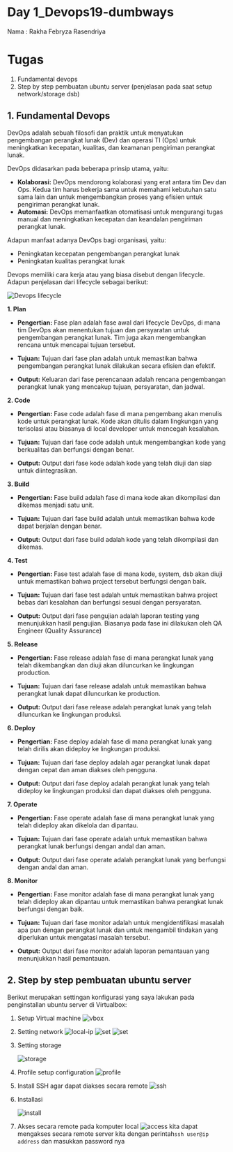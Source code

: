 # Day 1_Devops19-dumbways

Nama : Rakha Febryza Rasendriya


# Tugas

1. Fundamental devops
2. Step by step pembuatan ubuntu server (penjelasan pada saat setup network/storage dsb)

## 1. Fundamental Devops

DevOps adalah sebuah filosofi dan praktik untuk menyatukan pengembangan perangkat lunak (Dev) dan operasi TI (Ops) untuk meningkatkan kecepatan, kualitas, dan keamanan pengiriman perangkat lunak.

DevOps didasarkan pada beberapa prinsip utama, yaitu:

-   **Kolaborasi:**  DevOps mendorong kolaborasi yang erat antara tim Dev dan Ops. Kedua tim harus bekerja sama untuk memahami kebutuhan satu sama lain dan untuk mengembangkan proses yang efisien untuk pengiriman perangkat lunak.
-   **Automasi:**  DevOps memanfaatkan otomatisasi untuk mengurangi tugas manual dan meningkatkan kecepatan dan keandalan pengiriman perangkat lunak.

Adapun manfaat adanya DevOps bagi organisasi, yaitu:

-   Peningkatan kecepatan pengembangan perangkat lunak
-   Peningkatan kualitas perangkat lunak 

Devops memiliki cara kerja atau yang biasa disebut dengan lifecycle. Adapun penjelasan dari lifecycle sebagai berikut:

![Devops lifecycle](https://user-images.githubusercontent.com/135587083/285249830-5afb4c96-61dc-4fc8-a04d-95bf180578dd.jpeg)

**1. Plan**

-   **Pengertian:** Fase plan adalah fase awal dari lifecycle DevOps, di mana tim DevOps akan menentukan tujuan dan persyaratan untuk pengembangan perangkat lunak. Tim juga akan mengembangkan rencana untuk mencapai tujuan tersebut.
    
-   **Tujuan:** Tujuan dari fase plan adalah untuk memastikan bahwa pengembangan perangkat lunak dilakukan secara efisien dan efektif.
-   **Output:** Keluaran dari fase perencanaan adalah rencana pengembangan perangkat lunak yang mencakup tujuan, persyaratan, dan jadwal.

**2. Code**

-   **Pengertian:** Fase code adalah fase di mana pengembang akan menulis kode untuk perangkat lunak. Kode akan ditulis dalam lingkungan yang terisolasi atau biasanya di local developer untuk mencegah kesalahan.
    
-   **Tujuan:** Tujuan dari fase code adalah untuk mengembangkan kode yang berkualitas dan berfungsi dengan benar.
-   **Output:** Output dari fase kode adalah kode yang telah diuji dan siap untuk diintegrasikan.

**3. Build**

-   **Pengertian:** Fase build adalah fase di mana kode akan dikompilasi dan dikemas menjadi satu unit.
    
-   **Tujuan:** Tujuan dari fase build adalah untuk memastikan bahwa kode dapat berjalan dengan benar.
-   **Output:** Output dari fase build adalah kode yang telah dikompilasi dan dikemas.

**4. Test**

-   **Pengertian:** Fase test adalah fase di mana kode, system, dsb akan diuji untuk memastikan bahwa project tersebut berfungsi dengan baik.
    
-   **Tujuan:** Tujuan dari fase test adalah untuk memastikan bahwa project bebas dari kesalahan dan berfungsi sesuai dengan persyaratan.
-   **Output:** Output dari fase pengujian adalah laporan testing yang menunjukkan hasil pengujian. Biasanya pada fase ini dilakukan oleh QA Engineer (Quality Assurance)

**5. Release**

-   **Pengertian:** Fase release adalah fase di mana perangkat lunak yang telah dikembangkan dan diuji akan diluncurkan ke lingkungan production.
    
-   **Tujuan:** Tujuan dari fase release adalah untuk memastikan bahwa perangkat lunak dapat diluncurkan ke production.
-   **Output:** Output dari fase release adalah perangkat lunak yang telah diluncurkan ke lingkungan produksi.

**6. Deploy**

-   **Pengertian:** Fase deploy adalah fase di mana perangkat lunak yang telah dirilis akan dideploy ke lingkungan produksi.
    
-   **Tujuan:** Tujuan dari fase deploy adalah agar perangkat lunak dapat dengan cepat dan aman diakses oleh pengguna.
-   **Output:** Output dari fase deploy adalah perangkat lunak yang telah dideploy ke lingkungan produksi dan dapat diakses oleh pengguna.

**7. Operate**

-   **Pengertian:** Fase operate adalah fase di mana perangkat lunak yang telah dideploy akan dikelola dan dipantau.
    
-   **Tujuan:** Tujuan dari fase operate adalah untuk memastikan bahwa perangkat lunak berfungsi dengan andal dan aman.
-   **Output:** Output dari fase operate adalah perangkat lunak yang berfungsi dengan andal dan aman.

**8. Monitor**

-   **Pengertian:** Fase monitor adalah fase di mana perangkat lunak yang telah dideploy akan dipantau untuk memastikan bahwa perangkat lunak berfungsi dengan baik.

-   **Tujuan:** Tujuan dari fase monitor adalah untuk mengidentifikasi masalah apa pun dengan perangkat lunak dan untuk mengambil tindakan yang diperlukan untuk mengatasi masalah tersebut.
-   **Output:** Output dari fase monitor adalah laporan pemantauan yang menunjukkan hasil pemantauan.

## 2. Step by step pembuatan ubuntu server

Berikut merupakan settingan konfigurasi yang saya lakukan pada penginstallan ubuntu server di Virtualbox: 
1. Setup Virtual machine
   ![vbox](https://user-images.githubusercontent.com/135587083/285251723-01b7845e-3e8c-437c-ac8f-00286555fd3f.png)
2. Setting network
   ![local-ip](https://user-images.githubusercontent.com/135587083/285252427-dc960b51-847c-47ae-b8cf-d2ba0b528432.png)
   ![set](https://user-images.githubusercontent.com/135587083/285240956-241aa1eb-f18b-4a60-b7e0-185f92d953df.png)
   ![set](https://user-images.githubusercontent.com/135587083/285240953-0e746d0c-ce65-4339-9a11-0341e09c1149.png)
3. Setting storage

   ![storage](https://user-images.githubusercontent.com/135587083/285240936-a4d8614b-59a4-4ecf-bdea-bc9780efd133.png)
4. Profile setup configuration
   ![profile](https://user-images.githubusercontent.com/135587083/285240934-670b0ffa-2f69-46ef-a231-43a294991207.png)
5. Install SSH agar dapat diakses secara remote
   ![ssh](https://user-images.githubusercontent.com/135587083/285240931-5e948ab7-5da9-4f96-9387-b3d92e75b414.png)
6. Installasi

   ![install](https://user-images.githubusercontent.com/135587083/285240922-11b96d02-5ebb-4775-976c-8b9fd6dbb2fb.png)
7. Akses secara remote pada komputer local
   ![access](https://user-images.githubusercontent.com/135587083/285240914-69b9c5ee-de4a-4c7a-99b3-5bfe383e0582.png)
   kita dapat mengakses secara remote server kita dengan perintah`ssh user@ip address` dan masukkan password nya

